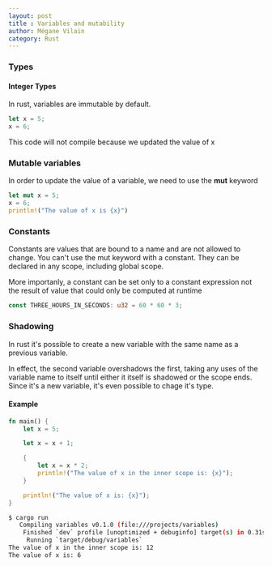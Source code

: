 ```yaml
---
layout: post
title : Variables and mutability 
author: Mégane Vilain
category: Rust
---
```


### Types

#### Integer Types

In rust, variables are immutable by default.

```rust
let x = 5;
x = 6;
```
This code will not compile because we updated the value of x 

### Mutable variables
In order to update the value of a variable, we need to use the **mut** keyword

```rust
let mut x = 5;
x = 6;
println!("The value of x is {x}")
```
### Constants

Constants are values that are bound to a name and are not allowed to change. 
You can't use the mut keyword with a constant. They can be declared in any scope, including global scope.

More importanly, a constant can be set only to a constant expression not the result of value that could only be computed at runtime

```rust
const THREE_HOURS_IN_SECONDS: u32 = 60 * 60 * 3;
```

### Shadowing 

In rust it's possible to create a new variable with the same name as a previous variable.

In effect, the second variable overshadows the first, taking any uses of the variable name to itself until either it itself is shadowed or the scope ends. 
Since it's a new variable, it's even possible to chage it's type.

#### Example

```rust
fn main() {
    let x = 5;

    let x = x + 1;

    {
        let x = x * 2;
        println!("The value of x in the inner scope is: {x}");
    }

    println!("The value of x is: {x}");
}
```

```sh
$ cargo run
   Compiling variables v0.1.0 (file:///projects/variables)
    Finished `dev` profile [unoptimized + debuginfo] target(s) in 0.31s
     Running `target/debug/variables`
The value of x in the inner scope is: 12
The value of x is: 6
```

